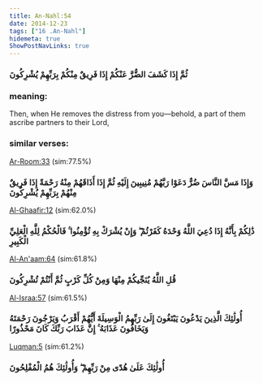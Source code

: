 ```yaml
---
title: An-Nahl:54
date: 2014-12-23
tags: ["16 .An-Nahl"]
hidemeta: true 
ShowPostNavLinks: true 
---
```

### ثُمَّ إِذَا كَشَفَ الضُّرَّ عَنْكُمْ إِذَا فَرِيقٌ مِنْكُمْ بِرَبِّهِمْ يُشْرِكُونَ
### meaning: 
Then, when He removes the distress from you—behold, a part of them ascribe partners to their Lord,
### similar verses: 

[Ar-Room:33](/30/33) (sim:77.5%)

### وَإِذَا مَسَّ النَّاسَ ضُرٌّ دَعَوْا رَبَّهُمْ مُنِيبِينَ إِلَيْهِ ثُمَّ إِذَا أَذَاقَهُمْ مِنْهُ رَحْمَةً إِذَا فَرِيقٌ مِنْهُمْ بِرَبِّهِمْ يُشْرِكُونَ

[Al-Ghaafir:12](/40/12) (sim:62.0%)

### ذَٰلِكُمْ بِأَنَّهُ إِذَا دُعِيَ اللَّهُ وَحْدَهُ كَفَرْتُمْ ۖ وَإِنْ يُشْرَكْ بِهِ تُؤْمِنُوا ۚ فَالْحُكْمُ لِلَّهِ الْعَلِيِّ الْكَبِيرِ

[Al-An'aam:64](/6/64) (sim:61.8%)

### قُلِ اللَّهُ يُنَجِّيكُمْ مِنْهَا وَمِنْ كُلِّ كَرْبٍ ثُمَّ أَنْتُمْ تُشْرِكُونَ

[Al-Israa:57](/17/57) (sim:61.5%)

### أُولَٰئِكَ الَّذِينَ يَدْعُونَ يَبْتَغُونَ إِلَىٰ رَبِّهِمُ الْوَسِيلَةَ أَيُّهُمْ أَقْرَبُ وَيَرْجُونَ رَحْمَتَهُ وَيَخَافُونَ عَذَابَهُ ۚ إِنَّ عَذَابَ رَبِّكَ كَانَ مَحْذُورًا

[Luqman:5](/31/5) (sim:61.2%)

### أُولَٰئِكَ عَلَىٰ هُدًى مِنْ رَبِّهِمْ ۖ وَأُولَٰئِكَ هُمُ الْمُفْلِحُونَ
